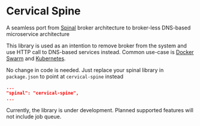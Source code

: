 # Cervical Spine

A seamless port from [Spinal](https://github.com/jitta/spinal) broker architecture to broker-less DNS-based microservice architecture

This library is used as an intention to remove broker from the system and use HTTP call to DNS-based services instead. Common use-case is [Docker Swarm](https://docs.docker.com/engine/swarm/) and [Kubernetes](https://kubernetes.io/).

No change in code is needed. Just replace your spinal library in `package.json` to point at `cervical-spine` instead

```json
...
"spinal": "cervical-spine",
...
```

Currently, the library is under development. Planned supported features will not include job queue.